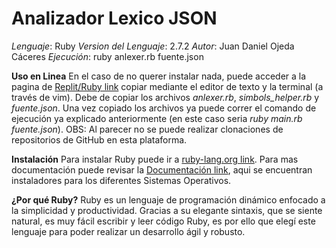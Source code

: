 # Analizador Lexico JSON
_Lenguaje_: Ruby
_Version del Lenguaje_: 2.7.2
_Autor_: Juan Daniel Ojeda Cáceres
_Ejecución_: ruby anlexer.rb fuente.json

**Uso en Linea**
En el caso de no querer instalar nada, puede acceder a la pagina de [Replit/Ruby link](https://replit.com/languages/ruby) copiar mediante el editor de texto y la terminal (a través de vim). Debe de copiar los archivos _anlexer.rb_, *simbols_helper.rb* y _fuente.json_. Una vez copiado los archivos ya puede correr el comando de ejecución ya explicado anteriormente (en este caso seria _ruby main.rb fuente.json_). OBS: Al parecer no se puede realizar clonaciones de repositorios de GitHub en esta plataforma.

**Instalación**
Para instalar Ruby puede ir a [ruby-lang.org link](https://www.ruby-lang.org/en/downloads/). Para mas documentación puede revisar la [Documentación link](https://www.ruby-lang.org/es/documentation/installation/), aqui se encuentran instaladores para los diferentes Sistemas Operativos.

**¿Por qué Ruby?**
Ruby es un lenguaje de programación dinámico enfocado a la simplicidad y productividad. Gracias a su elegante sintaxis, que se siente natural, es muy fácil escribir y leer código Ruby, es por ello que elegí este lenguaje para poder realizar un desarrollo ágil y robusto.